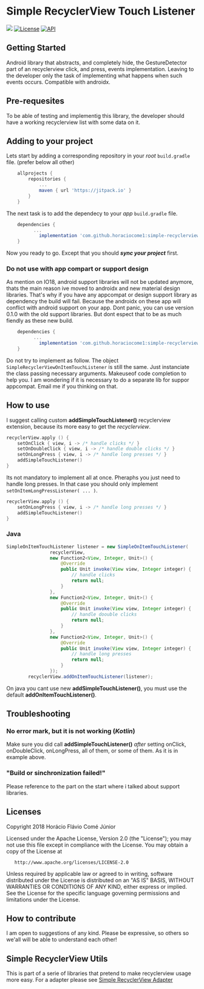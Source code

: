 # Simple RecyclerView Touch Listener 
[![](https://jitpack.io/v/horaciocome1/simple-recyclerview-touch-listener.svg)](https://jitpack.io/#horaciocome1/simple-recyclerview-touch-listener) [![License](https://img.shields.io/badge/license-Apache%202-blue.svg)](https://www.apache.org/licenses/LICENSE-2.0) [![API](https://img.shields.io/badge/API-14%2B-brightgreen.svg?style=flat)](https://android-arsenal.com/api?level=14)

## Getting Started
Android library that abstracts, and completely hide, the GestureDetector part of an recyclerview click, and press, events implementation. Leaving to the developer only the task of implementing what happens when such events occurs.
Compatible with androidx.

## Pre-requesites
To be able of testing and implementig this library, the developer should have a working recyclerview list with some data on it.

## Adding to your project
Lets start by adding a corresponding repository in your _root_ `build.gradle` file. (prefer below all other)
```gradle
	allprojects {
		repositories {
			...
			maven { url 'https://jitpack.io' }
		}
	}
 ```
The next task is to add the dependecy to your _app_ `build.gradle` file.
```gradle
	dependencies {
          ...
	        implementation 'com.github.horaciocome1:simple-recyclerview-touch-listener:0.1.7'
	}
```
Now you ready to go. Except that you should _**sync your project**_ first.

### Do not use with app compart or support design
As mention on IO18, android support libraries will not be updated anymore, thats the main reason ive moved to androidx and new material design libraries. That's why if you have any appcompat or design support library as dependency the build will fail. Because the androidx on these app will conflict with android support on your app.
Dont panic, you can use version 0.1.0 with the old support libraries. But dont espect that to be as much fiendly as these new build.
```gradle
	dependencies {
          ...
	        implementation 'com.github.horaciocome1:simple-recyclerview-touch-listener:0.1.0'
	}
```
Do not try to implement as follow. The object `SimpleRecyclerViewOnItemTouchListener` is still the same. Just instanciate the class passing necessary arguments. Makeuseof code completion to help you. I am wondering if it is necessary to do a separate lib for suppor appcompat. Email me if you thinking on that.

## How to use
I suggest calling custom **addSimpleTouchListener()** recyclerview extension, because its more easy to get the _recyclerview_.
```kotlin
recyclerView.apply () {
    setOnClick { view, i -> /* handle clicks */ }
    setOnDoubleClick { view, i -> /* handle double clicks */ }
    setOnLongPress { view, i -> /* handle long presses */ }
    addSimpleTouchListener()
}
```

Its not mandatory to implement all at once. Pheraphs you just need to handle long presses. In that case you should only implement `setOnItemLongPressListener( ... )`.
```kotlin
recyclerView.apply () {
    setOnLongPress { view, i -> /* handle long presses */ }
    addSimpleTouchListener()
}
```

### Java
```java
SimpleOnItemTouchListener listener = new SimpleOnItemTouchListener(
                recyclerView,
                new Function2<View, Integer, Unit>() {
                    @Override
                    public Unit invoke(View view, Integer integer) {
                        // handle clicks
                        return null;
                    }
                },
                new Function2<View, Integer, Unit>() {
                    @Override
                    public Unit invoke(View view, Integer integer) {
                        // handle doouble clicks
                        return null;
                    }
                },
                new Function2<View, Integer, Unit>() {
                    @Override
                    public Unit invoke(View view, Integer integer) {
                        // handle long presses
                        return null;
                    }
                });
        recyclerView.addOnItemTouchListener(listener);
```

On java you cant use new **addSimpleTouchListener()**, you must use the  default **addOnItemTouchListener()**.

## Troubleshooting
### No error mark, but it is not working (_Kotlin_)
Make sure you did call **addSimpleTouchListener()** _after_ setting onClick, onDoubleClick, onLongPress, all of them, or some of them. As it is in example above.

### "Build or sinchronization failed!"
Please reference to the part on the start where i talked about support libraries.

## Licenses
   Copyright 2018 Horácio Flávio Comé Júnior

   Licensed under the Apache License, Version 2.0 (the "License");
   you may not use this file except in compliance with the License.
   You may obtain a copy of the License at

       http://www.apache.org/licenses/LICENSE-2.0

   Unless required by applicable law or agreed to in writing, software
   distributed under the License is distributed on an "AS IS" BASIS,
   WITHOUT WARRANTIES OR CONDITIONS OF ANY KIND, either express or implied.
   See the License for the specific language governing permissions and
   limitations under the License.

## How to contribute
I am open to suggestions of any kind.
Please be expressive, so others so we'all will be able to understand each other!

## Simple RecyclerView Utils
This is part of a serie of libraries that pretend to make recyclerview usage more easy.
For a adapter please see [Simple RecyclerView Adapter](https://github.com/horaciocome1/simple-recyclerview-adapter)